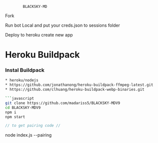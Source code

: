             BLACKSKY-MD

Fork

Run bot Local and put your creds.json to sessions folder

Deploy to heroku create new app 
# Heroku Buildpack
### Instal Buildpack
```bash
* heroku/nodejs
* https://github.com/jonathanong/heroku-buildpack-ffmpeg-latest.git
* https://github.com/clhuang/heroku-buildpack-webp-binaries.git

```javascript
git clone https://github.com/madariss5/BLACKSKY-MDV9
cd BLACKSKY-MDV9
npm i
npm start
```
```javascript
// to get pairing code //

```
node index.js --pairing 
